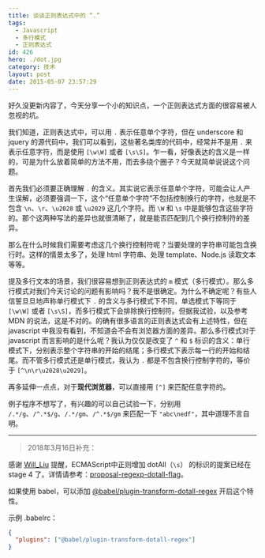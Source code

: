 ```yaml
---
title: 谈谈正则表达式中的 “.”
tags:
  - Javascript
  - 多行模式
  - 正则表达式
id: 426
hero: ./dot.jpg
category: 技术
layout: post
date: 2015-05-07 23:57:29
---
```


好久没更新内容了，今天分享一个小的知识点，一个正则表达式方面的很容易被人忽视的坑。

我们知道，正则表达式中，可以用 `.` 表示任意单个字符，但在 underscore 和 jquery 的源代码中，我们可以看到，这些著名类库的代码中，经常并不是用 `.` 来表示任意字符，而是使用 `[\w\W]` 或者 `[\s\S]`。乍一看，好像表达的含义是一样的，可是为什么放着简单的方法不用，而去多绕个圈子？今天就简单说说这个问题。

首先我们必须要正确理解 `.` 的含义。其实说它表示任意单个字符，可能会让人产生误解，必须要强调一下，这个“任意单个字符”不包括控制换行的字符，也就是不包含 `\n`、`\r`、`\u2028` 或 `\u2029` 这几个字符。而 `\W` 和 `\s` 中是能够包含这些字符的。那个这两种写法的差异也就很清晰了，就是能否匹配到几个换行控制符的差异。

那么在什么时候我们需要考虑这几个换行控制符呢？当要处理的字符串可能包含换行时。这样的情景太多了，处理 html 字符串、处理 template、Node.js 读取文本等等。

提及多行文本的场景，我们很容易想到正则表达式的 `m` 模式（多行模式）。那么多行模式对我们今天讨论的问题有影响吗？我不是很确定。为什么不确定呢？有些人信誓旦旦地声称单行模式下 `.` 的含义与多行模式下不同，单选模式下等同于 `[\w\W]` 或者 `[\s\S]`，而多行模式下会排除换行控制符。但据我试验，以及参考 MDN 的说法，这是不对的。的确有很多语言的正则表达式会有上述特性，但在 javascript 中我没有看到，不知道会不会有浏览器方面的差异。那么多行模式对于 javascript 而言影响的是什么呢？我认为仅仅是改变了 `^` 和 `$` 标识的含义：单行模式下，分别表示整个字符串的开始的结尾；多行模式下表示每一行的开始和结尾。而不管多行模式还是单行模式，我认为 `.` 都是不包含换行控制字符的，等价于 `[^\n\r\u2028\u2029]`。

再多延伸一点点，对于**现代浏览器**，可以直接用 `[^]` 来匹配任意字符的。

例子程序不想写了，有兴趣的可以自己试验一下，分别用 `/.*/g`、`/^.*$/g`、`/.*/gm`、`/^.*$/gm` 来匹配一下 `"abc\nedf"`，其中道理不言自明。

---

> 2018年3月16日补充：

感谢 [Will_Liu](https://juejin.im/user/5881a5b91b69e6005909d062) 提醒，ECMAScript中正则增加 dotAll（`\s`） 的标识的提案已经在 stage 4 了。详情请参考：[proposal-regexp-dotall-flag](https://github.com/tc39/proposal-regexp-dotall-flag)。

如果使用 babel，可以添加 [@babel/plugin-transform-dotall-regex](https://github.com/babel/babel/tree/master/packages/babel-plugin-transform-dotall-regex) 开启这个特性。

示例 .babelrc：

```json
{
  "plugins": ["@babel/plugin-transform-dotall-regex"]
}
```
